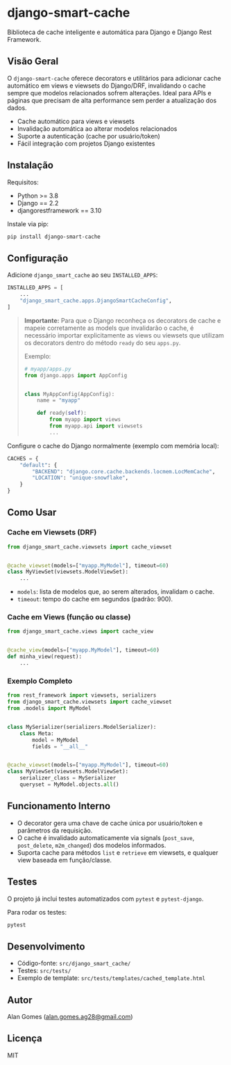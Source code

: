 # django-smart-cache

Biblioteca de cache inteligente e automática para Django e Django Rest Framework.

## Visão Geral

O `django-smart-cache` oferece decorators e utilitários para adicionar cache automático em views e viewsets do Django/DRF, invalidando o cache sempre que modelos relacionados sofrem alterações. Ideal para APIs e páginas que precisam de alta performance sem perder a atualização dos dados.

- Cache automático para views e viewsets
- Invalidação automática ao alterar modelos relacionados
- Suporte a autenticação (cache por usuário/token)
- Fácil integração com projetos Django existentes

## Instalação

Requisitos:
- Python >= 3.8
- Django == 2.2
- djangorestframework == 3.10

Instale via pip:
```bash
pip install django-smart-cache
```

## Configuração

Adicione `django_smart_cache` ao seu `INSTALLED_APPS`:
```python
INSTALLED_APPS = [
    ...
    "django_smart_cache.apps.DjangoSmartCacheConfig",
]
```

> **Importante:** Para que o Django reconheça os decorators de cache e mapeie corretamente as models que invalidarão o cache, é necessário importar explicitamente as views ou viewsets que utilizam os decorators dentro do método `ready` do seu `apps.py`.
>
> Exemplo:
> ```python
> # myapp/apps.py
> from django.apps import AppConfig
>
>
> class MyAppConfig(AppConfig):
>     name = "myapp"
>
>     def ready(self):
>         from myapp import views
>         from myapp.api import viewsets
>         ...
> ```

Configure o cache do Django normalmente (exemplo com memória local):
```python
CACHES = {
    "default": {
        "BACKEND": "django.core.cache.backends.locmem.LocMemCache",
        "LOCATION": "unique-snowflake",
    }
}
```

## Como Usar

### Cache em Viewsets (DRF)

```python
from django_smart_cache.viewsets import cache_viewset


@cache_viewset(models=["myapp.MyModel"], timeout=60)
class MyViewSet(viewsets.ModelViewSet):
    ...
```
- `models`: lista de modelos que, ao serem alterados, invalidam o cache.
- `timeout`: tempo do cache em segundos (padrão: 900).

### Cache em Views (função ou classe)

```python
from django_smart_cache.views import cache_view


@cache_view(models=["myapp.MyModel"], timeout=60)
def minha_view(request):
    ...
```

### Exemplo Completo

```python
from rest_framework import viewsets, serializers
from django_smart_cache.viewsets import cache_viewset
from .models import MyModel


class MySerializer(serializers.ModelSerializer):
    class Meta:
        model = MyModel
        fields = "__all__"


@cache_viewset(models=["myapp.MyModel"], timeout=60)
class MyViewSet(viewsets.ModelViewSet):
    serializer_class = MySerializer
    queryset = MyModel.objects.all()
```

## Funcionamento Interno

- O decorator gera uma chave de cache única por usuário/token e parâmetros da requisição.
- O cache é invalidado automaticamente via signals (`post_save`, `post_delete`, `m2m_changed`) dos modelos informados.
- Suporta cache para métodos `list` e `retrieve` em viewsets, e qualquer view baseada em função/classe.

## Testes

O projeto já inclui testes automatizados com `pytest` e `pytest-django`.

Para rodar os testes:
```bash
pytest
```

## Desenvolvimento

- Código-fonte: `src/django_smart_cache/`
- Testes: `src/tests/`
- Exemplo de template: `src/tests/templates/cached_template.html`

## Autor

Alan Gomes (<alan.gomes.ag28@gmail.com>)

## Licença

MIT
